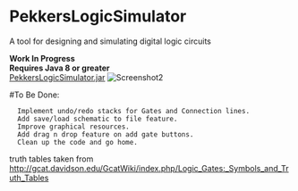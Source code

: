 # PekkersLogicSimulator <br/>
A tool for designing and simulating digital logic circuits

**Work In Progress**<br />
**Requires Java 8 or greater**<br />
[PekkersLogicSimulator.jar](https://dl.dropboxusercontent.com/u/26427179/code/java/java.rar)
![Screenshot2](https://raw.githubusercontent.com/pekkalanger/PekkersLogicSimulator/master/PekkersLogicSimulator/screenshot10.png)

#To Be Done:  

      Implement undo/redo stacks for Gates and Connection lines.
      Add save/load schematic to file feature.
      Improve graphical resources.
      Add drag n drop feature on add gate buttons.
      Clean up the code and go home.


truth tables taken from http://gcat.davidson.edu/GcatWiki/index.php/Logic_Gates:_Symbols_and_Truth_Tables

